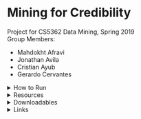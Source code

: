 # Mining for Credibility
Project for CS5362 Data Mining, Spring 2019<br/>
Group Members:
* Mahdokht Afravi
* Jonathan Avila
* Cristian Ayub
* Gerardo Cervantes

<details>
    <summary>How to Run</summary>
<p>This section describes how to run each script in the python environment equipped with the 'Prerequisites' stated below.</p>

<h4>datafilter.py</h4>
Reads `news_cleaned_2018_02_13.csv` and writes rows matching article types supplied with `-article_types`. For a complete list of article types (tags), see https://github.com/several27/FakeNewsCorpus#formatting.
    <p>For example, to write 'fake' articles and 'reliable' articles into `fake.csv` and `reliable.csv` respectively, </p>
    <q>data_filter.py -article_types fake reliable</q><br/>
  
<h4>data_preprocessing.py</h4>
Creates a sparse matrix of documents and word frequency. Default vocabulary size is 40,000.
    <q>data_preprocessing.py -filename="fake.csv" -article_limit=1000 -vocabulary_size=20000</q><br/>

<h4>Prerequisites</h4>
    <p><q>nltk.download('stopwords')</q><br/>
        <q>nltk.download('punkt')</q></p>
</details>

<details>
    <summary>Resources</summary>
    <p>Fake News Corpus is available on GitHub at https://github.com/several27/FakeNewsCorpus.</p>
</details>

<details>
    <summary>Downloadables</summary>
    <p>Click on the <em>Releases</em> tab of the project on GitHub (or visiting https://github.com/mahdafr/19s_cs5362-dm/releases) to download a ZIP of all source code, report (as a PDF), and presentation slides (as a PDF).</p>
</details>

<details>
    <summary>Links</summary>
    <p>Code: https://github.com/mahdafr/19s_cs5362-dm/</p>
    <p>Slides: https://github.com/mahdafr/19s_cs5362-dm/docs/slides</p>
    <p>Report: https://github.com/mahdafr/19s_cs5362-dm/docs/report</p>
</details>
